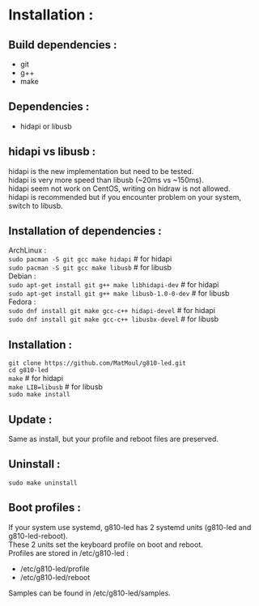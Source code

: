 # Installation :</br>

## Build dependencies :</br>
* git
* g++
* make

## Dependencies :</br>
* hidapi or libusb

## hidapi vs libusb :</br>
hidapi is the new implementation but need to be tested.</br>
hidapi is very more speed than libusb (~20ms vs ~150ms).</br>
hidapi seem not work on CentOS, writing on hidraw is not allowed.</br>
hidapi is recommended but if you encounter problem on your system, switch to libusb.</br>

## Installation of dependencies :</br>
ArchLinux :</br>
`sudo pacman -S git gcc make hidapi` # for hidapi</br>
`sudo pacman -S git gcc make libusb` # for libusb</br>
Debian :</br>
`sudo apt-get install git g++ make libhidapi-dev` # for hidapi</br>
`sudo apt-get install git g++ make libusb-1.0-0-dev` # for libusb</br>
Fedora :</br>
`sudo dnf install git make gcc-c++ hidapi-devel` # for hidapi</br>
`sudo dnf install git make gcc-c++ libusbx-devel` # for libusb</br>

## Installation :</br>
`git clone https://github.com/MatMoul/g810-led.git`</br>
`cd g810-led`</br>
`make` # for hidapi</br>
`make LIB=libusb` # for libusb</br>
`sudo make install`</br>

## Update :</br>
Same as install, but your profile and reboot files are preserved.</br>

## Uninstall :</br>
`sudo make uninstall`</br>

## Boot profiles :</br>
If your system use systemd, g810-led has 2 systemd units (g810-led and g810-led-reboot).</br>
These 2 units set the keyboard profile on boot and reboot.</br>
Profiles are stored in /etc/g810-led :</br>
* /etc/g810-led/profile
* /etc/g810-led/reboot

Samples can be found in /etc/g810-led/samples.</br>

